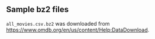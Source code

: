 ## Sample bz2 files

`all_movies.csv.bz2` was downloaded from https://www.omdb.org/en/us/content/Help:DataDownload.
